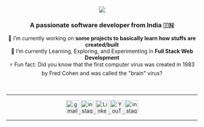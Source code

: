 <h1 align="center">
    <img src="https://readme-typing-svg.herokuapp.com/?font=Righteous&size=35&center=true&vCenter=true&width=500&height=70&duration=4000&lines=Hi+There!+👋;+I'm+Vighnesh+Shetty!;" />
</h1>

<h3 align="center">A passionate software developer from India 🇮🇳</h3>


<div align="center">
    🔭 I’m currently working on <strong>some projects to basically learn how stuffs are created/built</strong>
    <br/>
    🌱 I’m currently Learning, Exploring, and Experimenting in <strong>Full Stack Web Development</strong>
    <br/>
    ⚡ Fun fact: Did you know that the first computer virus was created in 1983 by Fred Cohen and was called the "brain" virus?
</div>
<br/>
<br/>
<hr>

<div align="center"> 
  <a href="mailto:vighneshshetty002@gmail.com">
    <img src="https://img.shields.io/static/v1?message=Gmail&logo=gmail&label=&color=D14836&logoColor=white&labelColor=&style=for-the-badge" height="35" alt="gmail logo" />
  </a>
  <a href="https://instagram.com/vighneshshettymusic">
    <img src="https://img.shields.io/static/v1?message=Instagram&logo=instagram&label=&color=E4405F&logoColor=white&labelColor=&style=for-the-badge" height="35" alt="instagram logo" />
  </a>
    <a href="https://www.linkedin.com/in/vighnesh-shetty-8a24ba259?trk=contact-info">
     <img src="https://img.shields.io/static/v1?message=Linkedin&logo=linkedin&label=&color=E4405F&logoColor=white&labelColor=&style=for-the-badge" height="35" alt="Linkedin logo" />   
    </a>
    <a href="https://youtube.com/@rishimind.?si=OKteuxkvEk9NSn2W">
    <img src="https://img.shields.io/static/v1?message=YouTube&logo=youtube&label=&color=D14836&logoColor=white&labelColor=&style=for-the-badge" height="35" alt="YouTubelogo" />
  </a>
     <a href="https://instagram.com/vighneshshettymusic">
    <img src="https://img.shields.io/static/v1?message=Spotify&logo=instagram&label=&color=E4405F&logoColor=white&labelColor=&style=for-the-badge" height="35" alt="instagram logo" />
  </a>
</div>
<hr>
